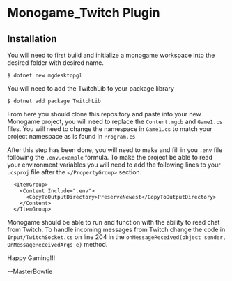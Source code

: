 # Monogame_Twitch Plugin #

## Installation ##

You will need to first build and initialize a monogame workspace into the desired folder with desired name.


```
$ dotnet new mgdesktopgl
```

You will need to add the TwitchLib to your package library
```
$ dotnet add package TwitchLib
```

From here you should clone this repository and paste into your new Monogame project, you will need to replace the `Content.mgcb` and `Game1.cs` files. You will need to change the namespace in `Game1.cs` to match your project namespace as is found in `Program.cs`

After this step has been done, you will need to make and fill in you `.env` file following the `.env.example` formula. To make the project be able to read your environment variables you will need to add the following lines to your `.csproj` file after the `</PropertyGroup>` section.
```
  <ItemGroup>
    <Content Include=".env">
      <CopyToOutputDirectory>PreserveNewest</CopyToOutputDirectory>
    </Content>
  </ItemGroup>
```

Monogame should be able to run and function with the ability to read chat from Twitch. To handle incoming messages from Twitch change the code in `Input/TwitchSocket.cs` on line 204 in the `onMessageReceived(object sender, OnMessageReceivedArgs e)` method.

Happy Gaming!!!

--MasterBowtie
